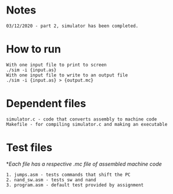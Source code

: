 # Notes

	03/12/2020 - part 2, simulator has been completed.

# How to run
	With one input file to print to screen
	./sim -i {input.as}
	With one input file to write to an output file
	./sim -i {input.as} > {output.mc}

# Dependent files
	simulator.c - code that converts assembly to machine code
	Makefile - for compiling simulator.c and making an executable

# Test files
**Each file has a respective *.mc file of assembled machine code**
	
	1. jumps.asm - tests commands that shift the PC
	2. nand_sw.asm - tests sw and nand
	3. program.asm - default test provided by assignment

